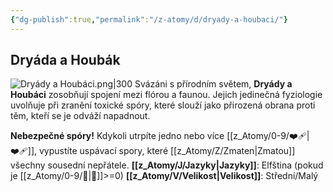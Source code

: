 ```yaml
---
{"dg-publish":true,"permalink":"/z-atomy/d/dryady-a-houbaci/"}
---
```


## Dryáda a Houbák
![Dryády a Houbáci.png|300](/img/user/z_img/Dry%C3%A1dy%20a%20Houb%C3%A1ci.png)
Svázáni s přírodním světem, **Dryády a Houbáci** zosobňují spojení mezi flórou a faunou. Jejich jedinečná fyziologie uvolňuje při zranění toxické spóry, které slouží jako přirozená obrana proti těm, kteří se je odváží napadnout.

**Nebezpečné spóry!** Kdykoli utrpíte jedno nebo více [[z_Atomy/0-9/❤️‍🩹\|❤️‍🩹]], vypustíte uspávací spory, které [[z_Atomy/Z/Zmaten\|Zmatou]] všechny sousední nepřátele.
**[[z_Atomy/J/Jazyky\|Jazyky]]**: Elfština (pokud je [[z_Atomy/0-9/📖\|📖]]>=0)
**[[z_Atomy/V/Velikost\|Velikost]]**: Střední/Malý